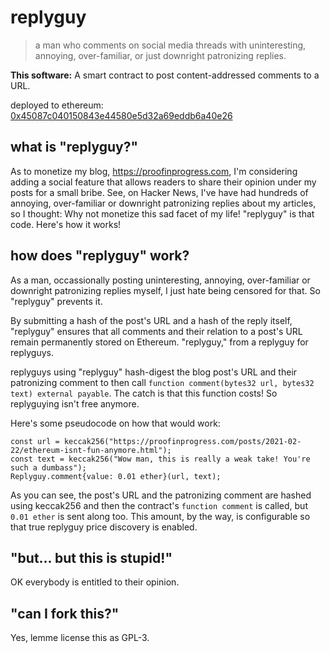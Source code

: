 # replyguy

> a man who comments on social media threads with uninteresting, annoying,
> over-familiar, or just downright patronizing replies.

**This software:** A smart contract to post content-addressed comments to a URL.

deployed to ethereum: [0x45087c040150843e44580e5d32a69eddb6a40e26](https://etherscan.io/address/0x45087c040150843e44580e5d32a69eddb6a40e26)

## what is "replyguy?"

As to monetize my blog, https://proofinprogress.com, I'm considering adding a
social feature that allows readers to share their opinion under my posts for a
small bribe. See, on Hacker News, I've have had hundreds of annoying,
over-familiar or downright patronizing replies about my articles, so I thought:
Why not monetize this sad facet of my life! "replyguy" is that code. Here's how
it works!

## how does "replyguy" work?

As a man, occassionally posting uninteresting, annoying, over-familiar or
downright patronizing replies myself, I just hate being censored for that. So
"replyguy" prevents it. 

By submitting a hash of the post's URL and a hash of the reply itself,
"replyguy" ensures that all comments and their relation to a post's URL remain
permanently stored on Ethereum. "replyguy," from a replyguy for replyguys.

replyguys using "replyguy" hash-digest the blog post's URL and their
patronizing comment to then call `function comment(bytes32 url, bytes32 text)
external payable`. The catch is that this function costs! So replyguying isn't
free anymore.

Here's some pseudocode on how that would work:

```
const url = keccak256("https://proofinprogress.com/posts/2021-02-22/ethereum-isnt-fun-anymore.html");
const text = keccak256("Wow man, this is really a weak take! You're such a dumbass");
Replyguy.comment{value: 0.01 ether}(url, text);
```

As you can see, the post's URL and the patronizing comment are hashed using
keccak256 and then the contract's `function comment` is called, but `0.01
ether` is sent along too. This amount, by the way, is configurable so that true
replyguy price discovery is enabled.

## "but... but this is stupid!"

OK everybody is entitled to their opinion.

## "can I fork this?"

Yes, lemme license this as GPL-3.
